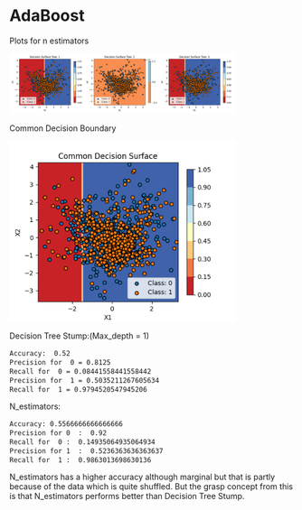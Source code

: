 # AdaBoost

Plots for n estimators
<p align="left">
  <img width="400" src="figures\AdaBoostClassifier_estimators.png">
</p>

Common Decision Boundary
<p align="left">
  <img width="400" src="figures\AdaBoostClassifier_commonsurface.png">
</p>

Decision Tree Stump:(Max_depth = 1)

    Accuracy:  0.52
    Precision for  0 = 0.8125
    Recall for  0 = 0.08441558441558442
    Precision for  1 = 0.5035211267605634
    Recall for  1 = 0.9794520547945206

N_estimators: 

    Accuracy: 0.5566666666666666
    Precision for 0  :  0.92
    Recall for  0 :  0.14935064935064934
    Precision for 1  :  0.5236363636363637
    Recall for  1 :  0.9863013698630136

N_estimators has a higher accuracy although marginal but that is partly because of the data which is quite shuffled. But the grasp concept from this is that N_estimators performs better than Decision Tree Stump.

